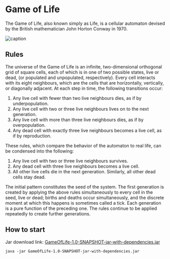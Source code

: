 # Game of Life

The Game of Life, also known simply as Life, is a cellular automaton devised by the British mathematician John Horton Conway in 1970.

![caption](./docs/preview.gif)

## Rules 

The universe of the Game of Life is an infinite, two-dimensional orthogonal grid of square cells, each of which is in one of two possible states, live or dead, (or populated and unpopulated, respectively). Every cell interacts with its eight neighbours, which are the cells that are horizontally, vertically, or diagonally adjacent. At each step in time, the following transitions occur:



1. Any live cell with fewer than two live neighbours dies, as if by underpopulation.
2. Any live cell with two or three live neighbours lives on to the next generation.
3. Any live cell with more than three live neighbours dies, as if by overpopulation.
4. Any dead cell with exactly three live neighbours becomes a live cell, as if by reproduction.

These rules, which compare the behavior of the automaton to real life, can be condensed into the following:

1. Any live cell with two or three live neighbours survives.
2. Any dead cell with three live neighbours becomes a live cell.
3. All other live cells die in the next generation. Similarly, all other dead cells stay dead.

The initial pattern constitutes the seed of the system. The first generation is created by applying the above rules simultaneously to every cell in the seed, live or dead; births and deaths occur simultaneously, and the discrete moment at which this happens is sometimes called a tick. Each generation is a pure function of the preceding one. The rules continue to be applied repeatedly to create further generations.

## How to start
Jar download link: <a href="https://github.com/Hasatori/GameOfLife/raw/master/GameOfLife-1.0-SNAPSHOT-jar-with-dependencies.jar" download>GameOfLife-1.0-SNAPSHOT-jar-with-dependencies.jar</a>

```console 
java -jar GameOfLife-1.0-SNAPSHOT-jar-with-dependencies.jar 
```
